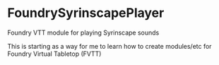 # FoundrySyrinscapePlayer
Foundry VTT module for playing Syrinscape sounds

This is starting as a way for me to learn how to create modules/etc for Foundry Virtual Tabletop (FVTT)
